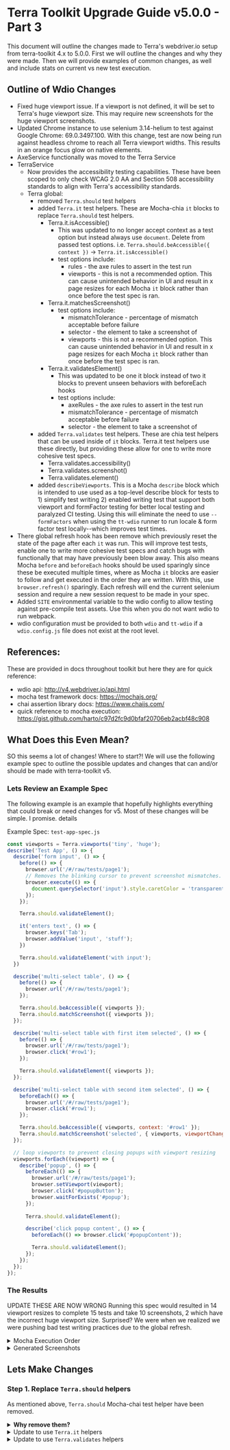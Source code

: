 # Terra Toolkit Upgrade Guide v5.0.0 - Part 3
This document will outline the changes made to Terra's webdriver.io setup from terra-toolkit 4.x to 5.0.0. First we will outline the changes and why they were made. Then we will provide examples of common changes, as well and include stats on current vs new test execution.

## Outline of Wdio Changes
- Fixed huge viewport issue. If a viewport is not defined, it will be set to Terra's huge viewport size. This may require new screenshots for the huge viewport screenshots.
- Updated Chrome instance to use selenium 3.14-helium to test against Google Chrome: 69.0.3497.100. With this change, test are now being run against headless chrome to reach all Terra viewport widths. This results in an orange focus glow on native elements.
- AxeService functionally was moved to the Terra Service
- TerraService
  - Now provides the accessibility testing capabilities. These have been scoped to only check WCAG 2.0 AA and Section 508 accessibility standards to align with Terra's accessibility standards. 
  - Terra global:
    - removed `Terra.should` test helpers
    - added `Terra.it` test helpers. These are Mocha-chia `it` blocks  to replace `Terra.should` test helpers. 
      - Terra.it.isAccessible() 
        - This was updated to no longer accept context as a test option but instead always use `document`. Delete from passed test options. i.e. `Terra.should.beAccessible({ context })` -> `Terra.it.isAccessible()`
        - test options include:
          - rules - the axe rules to assert in the test run
          - viewports - this is not a recommended option. This can cause unintended behavior in UI and result in x page resizes for each Mocha `it` block rather than once before the test spec is ran.
      - Terra.it.matchesScreenshot()
        - test options include:
          - mismatchTolerance - percentage of mismatch acceptable before failure
          - selector - the element to take a screenshot of
          - viewports - this is not a recommended option. This can cause unintended behavior in UI and result in x page resizes for each Mocha `it` block rather than once before the test spec is ran.
      - Terra.it.validatesElement()
        - This was updated to be one it block instead of two it blocks to prevent unseen behaviors with beforeEach hooks
        - test options include:
          - axeRules - the axe rules to assert in the test run
          - mismatchTolerance - percentage of mismatch acceptable before failure
          - selector - the element to take a screenshot of
    - added `Terra.validates` test helpers. These are chia test helpers that can be used inside of `it` blocks. Terra.it test helpers use these directly, but providing these allow for one to write more cohesive test specs.
      - Terra.validates.accessibility()
      - Terra.validates.screenshot()
      - Terra.validates.element()
    - added `describeViewports`. This is a Mocha `describe` block which is intended to use used as a top-level describe block for tests to 1) simplify test writing 2) enabled writing test that support both viewport and formFactor testing for better local testing and paralyzed CI testing. Using this will eliminate the need to use `--formFactors` when using the `tt-wdio` runner to run locale & form factor test locally--which improves test times.
- There global refresh hook has been remove which previously reset the state of the page after each `it` was run. This will improve test tests, enable one to write more cohesive test specs and catch bugs with functionally that may have previously been blow away. This also means Mocha `before` and `beforeEach` hooks should be used sparingly since these be executed multiple times, where as Mocha `it` blocks are easier to follow and get executed in the order they are written. With this, use `browser.refresh()` sparingly. Each refresh will end the current selenium session and require a new session request to be made in your spec.
- Added `SITE` environmental variable to the wdio config to allow testing against pre-compile test assets. Use this when you do not want wdio to run webpack.
- wdio configuration must be provided to both `wdio` and `tt-wdio` if a `wdio.config.js` file does not exist at the root level. 

## References:
These are provided in docs throughout toolkit but here they are for quick reference:
- wdio api: http://v4.webdriver.io/api.html
- mocha test framework docs: https://mochajs.org/
- chai assertion library docs: https://www.chaijs.com/
- quick reference to mocha execution: https://gist.github.com/harto/c97d2fc9d0bfaf20706eb2acbf48c908

## What Does this Even Mean?
SO this seems a lot of changes! Where to start?! We will use the following example spec to outline the possible updates and changes that can and/or should be made with terra-toolkit v5.

### Lets Review an Example Spec
The following example is an example that hopefully highlights everything that could break or need changes for v5. Most of these changes will be simple. I promise.
details
<summary> Example Spec: <code>test-app-spec.js</code> </summary>

```js
const viewports = Terra.viewports('tiny', 'huge');
describe('Test App', () => {
  describe('form input', () => {
    before(() => {
      browser.url('/#/raw/tests/page1');
      // Removes the blinking cursor to prevent screenshot mismatches.
      browser.execute(() => {
        document.querySelector('input').style.caretColor = 'transparent';
      });
    });

    Terra.should.validateElement();

    it('enters text', () => {
      browser.keys('Tab');
      browser.addValue('input', 'stuff');
    })

    Terra.should.validateElement('with input');
  })

  describe('multi-select table', () => {
    before(() => {
      browser.url('/#/raw/tests/page1');
    });

    Terra.should.beAccessible({ viewports });
    Terra.should.matchScreenshot({ viewports });
  });

  describe('multi-select table with first item selected', () => {
    before(() => {
      browser.url('/#/raw/tests/page1');
      browser.click('#row1');
    });

    Terra.should.validateElement({ viewports });
  });

  describe('multi-select table with second item selected', () => {
    beforeEach(() => {
      browser.url('/#/raw/tests/page1');
      browser.click('#row1');
    });

    Terra.should.beAccessible({ viewports, context: '#row1' });
    Terra.should.matchScreenshot('selected', { viewports, viewportChangePause: 200 });
  });

  // loop viewports to prevent closing popups with viewport resizing
  viewports.forEach((viewport) => { 
    describe('popup', () => {
      beforeEach(() => {
        browser.url('/#/raw/tests/page1');
        browser.setViewport(viewport);
        browser.click('#popupButton');
        browser.waitForExists('#popup');
      });
      
      Terra.should.validateElement();

      describe('click popup content', () => {
        beforeEach(() => browser.click('#popupContent'));

        Terra.should.validateElement();
      });
    });
  });
});
```
</details>

### The Results
UPDATE THESE ARE NOW WRONG
Running this spec would resulted in 14 viewport resizes to complete 15 tests and take 10 screenshots, 2 which have the incorrect huge viewport size. Surprised? We were when we realized we were pushing bad test writing practices due to the global refresh.

<details>
<summary>Mocha Execution Order</summary>

```
// $ - represents Terra's global refresh which request a new selenium session
// > - represents a Mocha describe block
// ~ - represents a Mocha hook block
// ✓ - represents a Mocha it block 

> Test App

  > Test App - form input
    $ Terra's global before()
    ~ Test App - form input - before()
      ✓ [default] is accessible & is within the mismatch tolerance // 1 screenshot
      ✓ enters text
      ✓ [default] is accessible & is within the mismatch tolerance // 1 screenshot

  > Test App - multi-select table
    $ Terra's global before()
    ~ Test App - multi-select table - before()
      ✓ is accessible // 2 viewport resizes
      ✓ [default] is within the mismatch tolerance // 2 viewport resizes, 2 screenshots

  > Test App - multi-select table with first item selected
    $ Terra's global before()
    ~ Test App - multi-select table with first item selected - before()
      ✓ [default] is accessible & is within the mismatch tolerance // 1 screenshot

  > Test App - multi-select table with second item selected
    $ Terra's global before()
    ~ Test App - multi-select table with second item selected - beforeEach()
      ✓ is accessible // 2 viewport resizes

    ~ Test App - multi-select table with second item selected - beforeEach()
      ✓ [default] is within the mismatch tolerance // 2 viewport resizes, 2 screenshots

  > Test App - popup
    $ Terra's global before()
    ~ Test App - popup - beforeEach()
      ✓ is accessible                              // Terra.should.validateElement

    $ Terra's global before()
    ~ Test App - popup - beforeEach()
      ✓ [default] is within the mismatch tolerance // Terra.should.validateElement, 1 screenshot
   
    > Test App - popup - click popup content
      $ Terra's global before()
      ~ Test App - popup - beforeEach()
      ~ Test App - popup - click popup content - beforeEach() hook
        ✓ is accessible                              // Terra.should.validateElement
         
    > Test App - popup - click popup content
      $ Terra's global before()
      ~ Test App - popup - beforeEach()
      ~ Test App - popup - click popup content - beforeEach() hook
        ✓ [default] is within the mismatch tolerance // Terra.should.validateElement, 1 screenshot

15 passing (40ms)
```

</details>

<details>
<summary>Generated Screenshots</summary>

```
/reference
  /en
    /chrome_tiny
      /check-spec
        /multi-select_table[default].png
        /multi-select_table_with_first_item_selected[selected].png
        /multi-select_table_with_second_item_selected[selected].png
        /popup[default].png
    /chrome_huge
      /check-spec
        /form_input[default].png     <-- non-terra huge size of 
        /form_input[with_input].png  <-- non-terra huge size of 
        /multi-select_table[default].png
        /multi-select_table_with_first_item_selected[selected].png
        /multi-select_table_with_second_item_selected[selected].png
        /popup[default].png
```
</details>

## Lets Make Changes

### Step 1. Replace `Terra.should` helpers
As mentioned above, `Terra.should` Mocha-chai test helper have been removed.


<details>
<summary><b>Why remove them?</b></summary>

It was not clear these helpers were actually Mocha `it` blocks and it affected how test could be written. How many time did you accidently write the following when learning to write wdio tests?

```js
const viewports = Terra.viewports(['tiny', 'small']);

describe('magical failure', () => {
  before(() => browser.url('#/raw/tests/open-popup'));

  Terra.should.matchScreenshot({ viewports });
  // result - the viewport resize collapsed the popup so the small screenshot is incorrect
});

describe('or different magical failure', () => {
  before(() => browser.url('#/raw/tests/popup'));

  browser.click('#triggerPopup');
  // the click is never executed because it needs to be in an Mocha it block
  // although Terra.should.matchScreenshot didn't need to be??
  browser.waitForExists('#popup');
  browser.moveToObject('#popupContent');

  Terra.should.matchScreenshot({ viewports });
  // result - the popup never opens so the screenshot is incorrect
});

describe('the resulting badly written test that works', () => {
  beforeEach(() => {
    browser.url('#/raw/tests/popup');
    browser.click('#triggerPopup');
    browser.waitForExists('#popup');
    browser.moveToObject('#popupContent');
  });
  
  Terra.should.matchScreenshot({ viewports });
  // possible result- failure in before hook, but we aren't sure which step
});

describe('well written test that is understandable ', () => {
  it('goes to test page', () => {
    browser.url('#/raw/tests/popup')
  });

  it('opens the popup', () => {
    browser.click('#triggerPopup');
    browser.waitForExists('#popup');
  });

  it('moves the mouse to prevent hover styles', () => {
    browser.moveToObject('#popupContent');
  });

  Terra.it.matchesScreenshot();
});
```
</details>

<details>
<summary> Update to use <code>Terra.it</code> helpers </summary>
Running this spec would resulted in 14 viewport resizes to complete 15 tests and take 10 screenshots, 2 which have the incorrect huge viewport size. Surprised? We were when we realized we were pushing bad test writing practices due to the global refresh.

```diff
const viewports = Terra.viewports(['tiny', 'huge']);
describe('Test App', () => {
  describe('form input', () => {
    before(() => {
      browser.url('/#/raw/tests/page1');
      // Removes the blinking cursor to prevent screenshot mismatches.
      browser.execute(() => {
        document.querySelector('input').style.caretColor = 'transparent';
      });
    });

-    Terra.should.validateElement();
+    Terra.it.validatesElement();

    it('enters text', () => {
      browser.keys('Tab');
      browser.addValue('input', 'stuff');
    })

-   Terra.should.validateElement('with input');
+   Terra.it.validatesElement('with input');
  })

  describe('multi-select table', () => {
    before(() => {
      browser.url('/#/raw/tests/page1');
    });

-   Terra.should.beAccessible({ viewports });
+   Terra.it.isAccessible({ viewports });
-   Terra.should.matchScreenshot({ viewports });
+   Terra.it.matchesScreenshot({ viewports });
  });

  describe('multi-select table with first item selected', () => {
    beforeEach(() => {
      browser.url('/#/raw/tests/page1');
      browser.click('#row1');
    });

-    Terra.should.beAccessible({ viewports, context: '#row1' });
     // context is not longer an option so remove it
+    Terra.it.isAccessible({ viewports });
-    Terra.should.matchScreenshot('selected', { viewports, selector: '#row1' });
+    Terra.it.matchesScreenshot('selected', { viewports, selector: '#row1' });
  });

  describe('multi-select table with second item selected', () => {
    beforeEach(() => {
      browser.url('/#/raw/tests/page1');
      browser.click('#row1');
    });

-   Terra.should.beAccessible({ viewports });
+   Terra.it.isAccessible({ viewports });
-   Terra.should.matchScreenshot('selected', { viewports, viewportChangePause: 200 });
    // viewportChangePause is not longer an option so remove it
+   Terra.it.matchesScreenshot('selected', { viewports });
  });

  // loop viewports to prevent closing popups with viewport resizing
  viewports.forEach((viewport) => { 
    describe('popup', () => {
      beforeEach(() => {
        browser.url('/#/raw/tests/page1');
        browser.setViewport(viewport);
        browser.click('#popupButton');
        browser.waitForExists('#popup');
      });
      
-     Terra.should.validateElement();
+      Terra.it.validatesElement();

      describe('click popup content', () => {
        beforeEach(() => browser.click('#popupContent'));

-       Terra.should.validateElement();
+       Terra.it.validatesElement();
      });
    });
  });
});
```
</details>

<details>
<summary> Update to use <code>Terra.validates</code> helpers </summary>

```diff

```
</details>